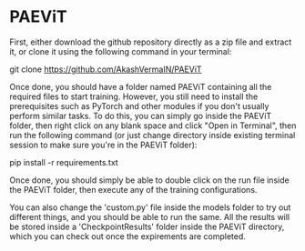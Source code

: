 # PAEViT

First, either download the github repository directly as a zip file and extract it, or clone it using the following command in your terminal:

git clone https://github.com/AkashVermaIN/PAEViT

Once done, you should have a folder named PAEViT containing all the required files to start training. However, you still need to install the prerequisites such as PyTorch and other modules if you don't usually perform similar tasks. To do this, you can simply go inside the PAEViT folder, then right click on any blank space and click "Open in Terminal", then run the following command (or just change directory inside existing terminal session to make sure you're in the PAEViT folder):

pip install -r requirements.txt

Once done, you should simply be able to double click on the run file inside the PAEViT folder, then execute any of the training configurations. 

You can also change the 'custom.py' file inside the models folder to try out different things, and you should be able to run the same. All the results will be stored inside a 'CheckpointResults' folder inside the PAEViT directory, which you can check out once the expirements are completed.
